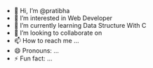 - 👋 Hi, I’m @pratibha
- 👀 I’m interested in Web Developer
- 🌱 I’m currently learning Data Structure With C
- 💞️ I’m looking to collaborate on 
- 📫 How to reach me ...
- 😄 Pronouns: ...
- ⚡ Fun fact: ...

<!---
pratibhacoding/pratibhacoding is a ✨ special ✨ repository because its `README.md` (this file) appears on your GitHub profile.
You can click the Preview link to take a look at your changes.
--->
